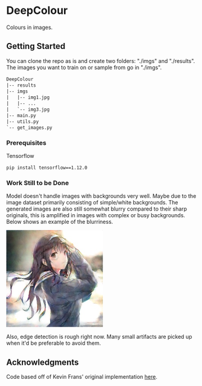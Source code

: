 # DeepColour

Colours in images.

<!---
Need to get better example images showing colour hints
Sketch Lines             |  Coloured Images
:-------------------------:|:-------------------------:
![alt text](samples/sample_edges.jpg?raw=True "Edge Images")  |  ![alt text](samples/sample_gen.jpg?raw=True "Coloured Images")
-->

## Getting Started

You can clone the repo as is and create two folders: "./imgs" and "./results".  The images you want to train on or sample from go in "./imgs".

```
DeepColour
|-- results
|-- imgs
|   |-- img1.jpg
|   |-- ...
|   `-- img3.jpg
|-- main.py
|-- utils.py
`-- get_images.py
```

### Prerequisites

Tensorflow
```
pip install tensorflow==1.12.0
```

### Work Still to be Done

Model doesn't handle images with backgrounds very well.  Maybe due to the image dataset primarily consisting of simple/white backgrounds.
The generated images are also still somewhat blurry compared to their sharp originals, this is amplified in images with complex or busy backgrounds.
Below shows an example of the blurriness.

![alt text](samples/sample_rough.jpg?raw=True "Blurry and Rough Edges")

Also, edge detection is rough right now.  Many small artifacts are picked up when it'd be preferable to avoid them.  

## Acknowledgments

Code based off of Kevin Frans' original implementation [here](https://github.com/kvfrans/deepcolor).
